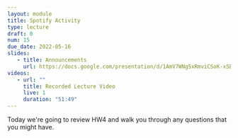 ```yaml
---
layout: module
title: Spotify Activity
type: lecture
draft: 0
num: 15
due_date: 2022-05-16
slides:
   - title: Announcements
     url: https://docs.google.com/presentation/d/1AmV7WNg5xRmviCSoK-xSE-QWJmuqhdTEmjVIC7t80y4/edit?usp=sharing
videos:
   - url: ""
     title: Recorded Lecture Video
     live: 1
     duration: "51:49"
---
```


Today we're going to review HW4 and walk you through any questions that you might have. 